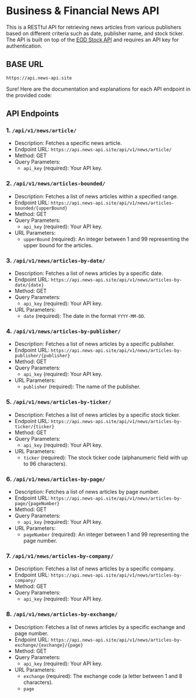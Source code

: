 
# Business & Financial News API

This is a RESTful API for retrieving news articles from various publishers based on different criteria such as date, publisher name, and stock ticker. The API is built on top of the [EOD Stock API](https://eod-stock-api.site/) and requires an API key for authentication.


## BASE URL

    https://api.news-api.site



Sure! Here are the documentation and explanations for each API endpoint in the provided code:

## API Endpoints

### 1. `/api/v1/news/article/`

- Description: Fetches a specific news article.
- Endpoint URL: `https://api.news-api.site/api/v1/news/article/`
- Method: GET
- Query Parameters:
  - `api_key` (required): Your API key.

### 2. `/api/v1/news/articles-bounded/`

- Description: Fetches a list of news articles within a specified range.
- Endpoint URL: `https://api.news-api.site/api/v1/news/articles-bounded/{upperBound}`
- Method: GET
- Query Parameters:
  - `api_key` (required): Your API key.
- URL Parameters:
  - `upperBound` (required): An integer between 1 and 99 representing the upper bound for the articles.

### 3. `/api/v1/news/articles-by-date/`

- Description: Fetches a list of news articles by a specific date.
- Endpoint URL: `https://api.news-api.site/api/v1/news/articles-by-date/{date}`
- Method: GET
- Query Parameters:
  - `api_key` (required): Your API key.
- URL Parameters:
  - `date` (required): The date in the format `YYYY-MM-DD`.

### 4. `/api/v1/news/articles-by-publisher/`

- Description: Fetches a list of news articles by a specific publisher.
- Endpoint URL: `https://api.news-api.site/api/v1/news/articles-by-publisher/{publisher}`
- Method: GET
- Query Parameters:
  - `api_key` (required): Your API key.
- URL Parameters:
  - `publisher` (required): The name of the publisher.

### 5. `/api/v1/news/articles-by-ticker/`

- Description: Fetches a list of news articles by a specific stock ticker.
- Endpoint URL: `https://api.news-api.site/api/v1/news/articles-by-ticker/{ticker}`
- Method: GET
- Query Parameters:
  - `api_key` (required): Your API key.
- URL Parameters:
  - `ticker` (required): The stock ticker code (alphanumeric field with up to 96 characters).

### 6. `/api/v1/news/articles-by-page/`

- Description: Fetches a list of news articles by page number.
- Endpoint URL: `https://api.news-api.site/api/v1/news/articles-by-page/{pageNumber}`
- Method: GET
- Query Parameters:
  - `api_key` (required): Your API key.
- URL Parameters:
  - `pageNumber` (required): An integer between 1 and 99 representing the page number.

### 7. `/api/v1/news/articles-by-company/`

- Description: Fetches a list of news articles by a specific company.
- Endpoint URL: `https://api.news-api.site/api/v1/news/articles-by-company/`
- Method: GET
- Query Parameters:
  - `api_key` (required): Your API key.

### 8. `/api/v1/news/articles-by-exchange/`

- Description: Fetches a list of news articles by a specific exchange and page number.
- Endpoint URL: `https://api.news-api.site/api/v1/news/articles-by-exchange/{exchange}/{page}`
- Method: GET
- Query Parameters:
  - `api_key` (required): Your API key.
- URL Parameters:
  - `exchange` (required): The exchange code (a letter between 1 and 8 characters).
  - `page`